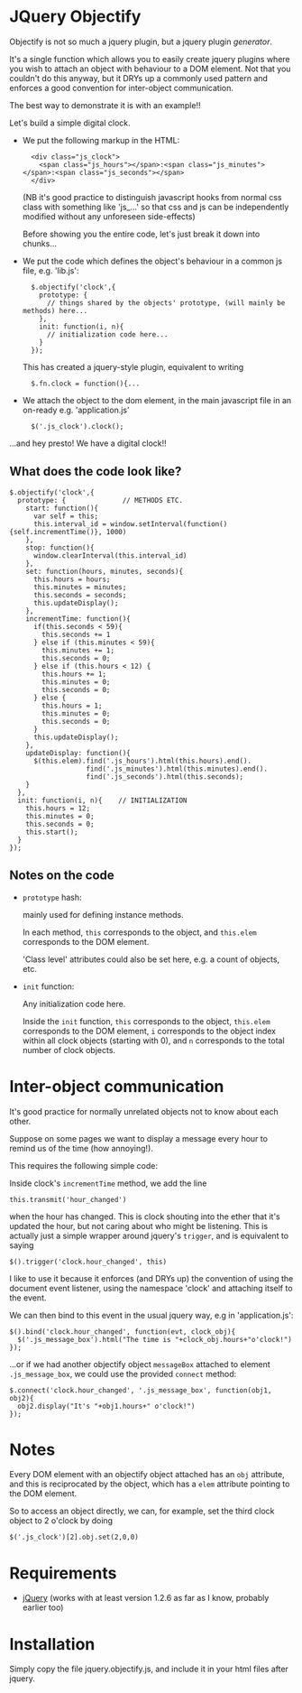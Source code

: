 JQuery Objectify
================

Objectify is not so much a jquery plugin, but a jquery plugin *generator*.

It's a single function which allows you to easily create jquery plugins where you wish to attach an object with behaviour to a DOM element.
Not that you couldn't do this anyway, but it DRYs up a commonly used pattern and enforces a good convention for inter-object communication.

The best way to demonstrate it is with an example!!

Let's build a simple digital clock.

- We put the following markup in the HTML:

        <div class="js_clock">
          <span class="js_hours"></span>:<span class="js_minutes"></span>:<span class="js_seconds"></span>
        </div>
    
    (NB it's good practice to distinguish javascript hooks from normal css class with something like 'js_...' so that css and js can be independently modified without any unforeseen side-effects)

    Before showing you the entire code, let's just break it down into chunks...

- We put the code which defines the object's behaviour in a common js file, e.g. 'lib.js':

        $.objectify('clock',{
          prototype: {
            // things shared by the objects' prototype, (will mainly be methods) here...
          },
          init: function(i, n){
            // initialization code here...
          }
        });

    This has created a jquery-style plugin, equivalent to writing
        
        $.fn.clock = function(){...

- We attach the object to the dom element, in the main javascript file in an on-ready e.g. 'application.js'

        $('.js_clock').clock();

...and hey presto! We have a digital clock!!

What does the code look like?
-------------

    $.objectify('clock',{
      prototype: {              // METHODS ETC.
        start: function(){
          var self = this;
          this.interval_id = window.setInterval(function(){self.incrementTime()}, 1000)
        },
        stop: function(){
          window.clearInterval(this.interval_id)
        },
        set: function(hours, minutes, seconds){
          this.hours = hours;
          this.minutes = minutes;
          this.seconds = seconds;
          this.updateDisplay();
        },
        incrementTime: function(){
          if(this.seconds < 59){
            this.seconds += 1
          } else if (this.minutes < 59){
            this.minutes += 1;
            this.seconds = 0;
          } else if (this.hours < 12) {
            this.hours += 1;
            this.minutes = 0;
            this.seconds = 0;
          } else {
            this.hours = 1;
            this.minutes = 0;
            this.seconds = 0;
          }
          this.updateDisplay();
        },
        updateDisplay: function(){
          $(this.elem).find('.js_hours').html(this.hours).end().
                       find('.js_minutes').html(this.minutes).end().
                       find('.js_seconds').html(this.seconds);
        }
      },
      init: function(i, n){    // INITIALIZATION
        this.hours = 12;
        this.minutes = 0;
        this.seconds = 0;
        this.start();
      }
    });


Notes on the code
-----------------
- `prototype` hash:

    mainly used for defining instance methods.
    
    In each method, `this` corresponds to the object, and `this.elem` corresponds to the DOM element.
    
    'Class level' attributes could also be set here, e.g. a count of objects, etc.
    
- `init` function:

    Any initialization code here.
    
    Inside the `init` function, `this` corresponds to the object, `this.elem` corresponds to the DOM element, `i` corresponds
    to the object index within all clock objects (starting with 0), and `n` corresponds to the total number of clock objects.


Inter-object communication
========================

It's good practice for normally unrelated objects not to know about each other.

Suppose on some pages we want to display a message every hour to remind us of the time (how annoying!).

This requires the following simple code:

Inside clock's `incrementTime` method, we add the line
        
    this.transmit('hour_changed')
    
when the hour has changed.
This is clock shouting into the ether that it's updated the hour, but not caring about who might be listening.
This is actually just a simple wrapper around jquery's `trigger`, and is equivalent to saying

    $().trigger('clock.hour_changed', this)
    
I like to use it because it enforces (and DRYs up) the convention of using the document event listener,
using the namespace 'clock' and attaching itself to the event.

We can then bind to this event in the usual jquery way, e.g in 'application.js':

    $().bind('clock.hour_changed', function(evt, clock_obj){
      $('.js_message_box').html("The time is "+clock_obj.hours+"o'clock!") 
    });

...or if we had another objectify object `messageBox` attached to element `.js_message_box`, we could use the provided `connect` method:

    $.connect('clock.hour_changed', '.js_message_box', function(obj1, obj2){
      obj2.display("It's "+obj1.hours+" o'clock!")
    });


Notes
=====

Every DOM element with an objectify object attached has an `obj` attribute, and this is reciprocated by the object, which
has a `elem` attribute pointing to the DOM element.

So to access an object directly, we can, for example, set the third clock object to 2 o'clock by doing

    $('.js_clock')[2].obj.set(2,0,0)
    
Requirements
===========
- [jQuery](http://jquery.com/) (works with at least version 1.2.6 as far as I know, probably earlier too)

Installation
============
Simply copy the file jquery.objectify.js, and include it in your html files after jquery.